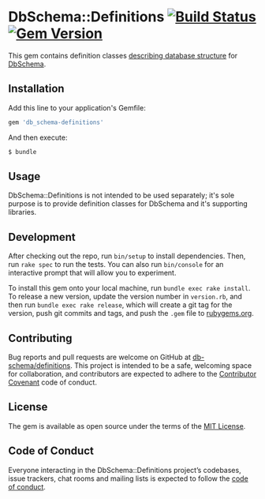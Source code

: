 # DbSchema::Definitions [![Build Status](https://travis-ci.org/db-schema/definitions.svg?branch=master)](https://travis-ci.org/db-schema/definitions) [![Gem Version](https://badge.fury.io/rb/db_schema-definitions.svg)](https://badge.fury.io/rb/db_schema-definitions)

This gem contains definition classes
[describing database structure](https://github.com/db-schema/core/wiki/Schema-analysis-DSL)
for [DbSchema](https://github.com/db-schema/core).

## Installation

Add this line to your application's Gemfile:

``` ruby
gem 'db_schema-definitions'
```

And then execute:

``` sh
$ bundle
```

## Usage

DbSchema::Definitions is not intended to be used separately;
it's sole purpose is to provide definition classes for DbSchema
and it's supporting libraries.

## Development

After checking out the repo, run `bin/setup` to install dependencies.
Then, run `rake spec` to run the tests. You can also run `bin/console`
for an interactive prompt that will allow you to experiment.

To install this gem onto your local machine, run `bundle exec rake install`.
To release a new version, update the version number in `version.rb`,
and then run `bundle exec rake release`, which will create a git tag
for the version, push git commits and tags, and push the `.gem` file
to [rubygems.org](https://rubygems.org).

## Contributing

Bug reports and pull requests are welcome on GitHub
at [db-schema/definitions](https://github.com/db-schema/definitions).
This project is intended to be a safe, welcoming space for collaboration,
and contributors are expected to adhere to the
[Contributor Covenant](http://contributor-covenant.org) code of conduct.

## License

The gem is available as open source under the terms of
the [MIT License](https://opensource.org/licenses/MIT).

## Code of Conduct

Everyone interacting in the DbSchema::Definitions project’s codebases,
issue trackers, chat rooms and mailing lists is expected to follow
the [code of conduct](https://github.com/db-schema/definitions/blob/master/CODE_OF_CONDUCT.md).

